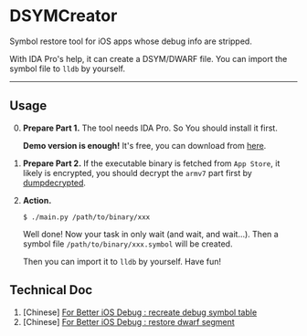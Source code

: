 # DSYMCreator
Symbol restore tool for iOS apps whose debug info are stripped. 

With IDA Pro's help, it can create a DSYM/DWARF file. You can import the symbol file to `lldb` by yourself. 

---

## Usage

0. **Prepare Part 1.** The tool needs IDA Pro. So You should install it first. 

   **Demo version is enough!** It's free, you can download from [here](https://www.hex-rays.com/products/ida/support/download_demo.shtml).
   
1. **Prepare Part 2.** If the executable binary is fetched from `App Store`, it likely is encrypted, you should decrypt the `armv7` part first by [dumpdecrypted](https://github.com/stefanesser/dumpdecrypted).

2. **Action.** 

	```shell
	$ ./main.py /path/to/binary/xxx
	```
	Well done! Now your task in only wait (and wait, and wait...). Then a symbol file `/path/to/binary/xxx.symbol` will be created.
	
	Then you can import it to `lldb` by yourself. Have fun!
	
## Technical Doc

1. [Chinese] [For Better iOS Debug : recreate debug symbol table](https://github.com/imoldman/DSYMCreator/blob/master/doc/For%20Better%20iOS%20Debug%201.md)
2. [Chinese] [For Better iOS Debug : restore dwarf segment](https://github.com/imoldman/DSYMCreator/blob/master/doc/For%20Better%20iOS%20Debug%202.md)